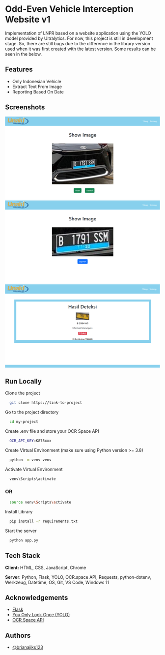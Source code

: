 
# Odd-Even Vehicle Interception Website v1
Implementation of LNPR based on a website application using the YOLO model provided by Ultralytics. For now, this project is still in development stage. So, there are still bugs due to the difference in the library version used when it was first created with the latest version. Some results can be seen in the below.


## Features

- Only Indonesian Vehicle
- Extract Text From Image
- Reporting Based On Date
## Screenshots

![App Screenshot1](./documentation/older%20version/show.png)
![App Screenshot2](./documentation/older%20version/detect.png)
![App Screenshot3](./documentation/older%20version/report.png)


## Run Locally

Clone the project

```bash
  git clone https://link-to-project
```

Go to the project directory

```bash
  cd my-project
```

Create .env file and store your OCR Space API

```bash
  OCR_API_KEY=K875xxx
```

Create Virtual Environment (make sure using Python version >= 3.8)

```bash
  python -m venv venv
```

Activate Virtual Environment

```bash
  venv\Scripts\activate
```

### OR

```bash
  source venv\Scripts\activate
```

Install Library

```bash
  pip install -r requirements.txt
```

Start the server

```bash
  python app.py
```


## Tech Stack

**Client:** HTML, CSS, JavaScript, Chrome

**Server:** Python, Flask, YOLO, OCR.space API, Requests, python-dotenv, Werkzeug, Datetime, OS, Git, VS Code, Windows 11


## Acknowledgements

 - [Flask](https://flask.palletsprojects.com/en/stable/)
 - [You Only Look Once (YOLO)](https://docs.ultralytics.com/)
 - [OCR Space API](https://ocr.space/OCRAPI)
## Authors

- [@brianajiks123](https://www.github.com/brianajiks123)
